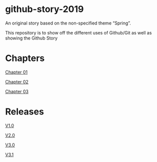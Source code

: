 # github-story-2019

An original story based on the non-specified theme “Spring”.


This repository is to show off the different uses of Github/Git as well as showing the Github Story

# Chapters

[Chapter 01](https://b00089635.github.io/github-story-2019/chapter1.html)

[Chapter 02](https://b00089635.github.io/github-story-2019/chapter02.html)

[Chapter 03](https://b00089635.github.io/github-story-2019/chapter03.html)

# Releases

[V1.0](https://github.com/B00089635/github-story-2019/releases/tag/v1.0)

[V2.0](https://github.com/B00089635/github-story-2019/releases/tag/v2.0)

[V3.0](https://github.com/B00089635/github-story-2019/releases/tag/v3.0)

[V3.1](https://github.com/B00089635/github-story-2019/releases/tag/v3.1)
